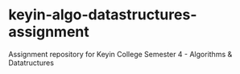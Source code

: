 # keyin-algo-datastructures-assignment
Assignment repository for Keyin College Semester 4 - Algorithms &amp; Datatructures
